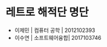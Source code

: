 <!-- TITLE: 해적단 명단 -->
<!-- SUBTITLE: 경희대의 해적들! -->

# 레트로 해적단 명단
- 이제민 | 컴퓨터 공학 | 2012102393
- 이수연 | 소프트웨어융합| 2017103746